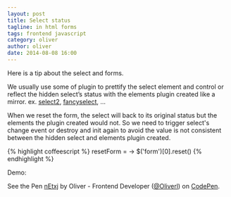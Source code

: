 ```yaml
---
layout: post
title: Select status
tagline: in html forms
tags: frontend javascript
category: oliver
author: oliver
date: 2014-08-08 16:00
---
```

Here is a tip about the select and forms.

We usually use some of plugin to prettify the select element and control or reflect the hidden select’s status with the elements plugin created like a mirror. ex. [select2][1], [fancyselect][2], ...

When we reset the form, the select will back to its original status but the elements the plugin created would not.
So we need to trigger select's change event or destroy and init again to avoid the value is not consistent between the hidden select and elements plugin created.

{% highlight coffeescript %}
resetForm = ->
  $('form')[0].reset()
{% endhighlight %}

Demo:

<p data-height="392" data-theme-id="0" data-slug-hash="nEtxj" data-default-tab="result" class='codepen'>See the Pen <a href='http://codepen.io/Oliverl/pen/nEtxj/'>nEtxj</a> by Oliver - Frontend Developer (<a href='http://codepen.io/Oliverl'>@Oliverl</a>) on <a href='http://codepen.io'>CodePen</a>.</p>
<script async src="//codepen.io/assets/embed/ei.js"></script>

[1]: http://ivaynberg.github.io/select2/
[2]: http://code.octopuscreative.com/fancyselect/
